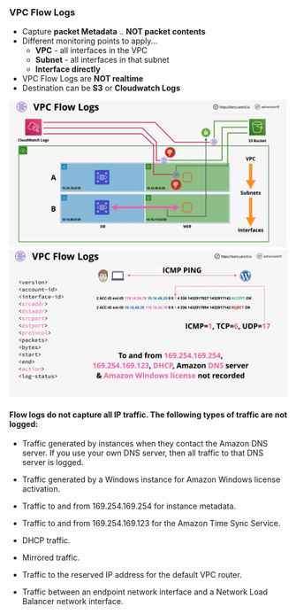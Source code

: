 ### VPC Flow Logs
- Capture **packet Metadata** .. **NOT  packet contents**
- Different monitoring points to apply... 
    - **VPC** - all interfaces in the VPC
    - **Subnet** - all interfaces in that subnet
    - **Interface directly**
- VPC Flow Logs are **NOT realtime**
- Destination can be **S3** or **Cloudwatch Logs**

![vpc-flow-logs](vpc-flow-logs.png)
![vpc-flow-logs-pattern](vpc-flow-logs-pattern.png)

#### Flow logs do not capture all IP traffic. The following types of traffic are not logged:

- Traffic generated by instances when they contact the Amazon DNS server. If you use your own DNS server, then all traffic to that DNS server is logged.

- Traffic generated by a Windows instance for Amazon Windows license activation.

- Traffic to and from 169.254.169.254 for instance metadata.

- Traffic to and from 169.254.169.123 for the Amazon Time Sync Service.

- DHCP traffic.

- Mirrored traffic.

- Traffic to the reserved IP address for the default VPC router.

- Traffic between an endpoint network interface and a Network Load Balancer network interface.